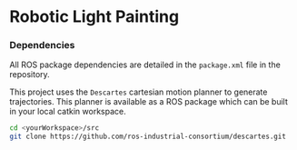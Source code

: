 # Robotic Light Painting


### Dependencies

All ROS package dependencies are detailed in the `package.xml` file in the repository.

This project uses the `Descartes` cartesian motion planner to generate trajectories. This planner is available as a ROS package which can be built in your local catkin workspace.

```bash
cd <yourWorkspace>/src
git clone https://github.com/ros-industrial-consortium/descartes.git
```

